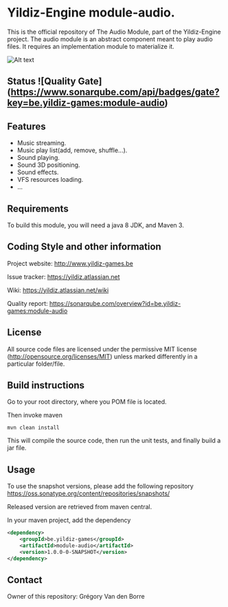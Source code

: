 # Yildiz-Engine module-audio.

This is the official repository of The Audio Module, part of the Yildiz-Engine project.
The audio module is an abstract component meant to play audio files.
It requires an implementation module to materialize it.

![Alt text](http://www.addictedtoibiza.com/wp-content/uploads/2012/12/example.png)

## Status ![Quality Gate] (https://www.sonarqube.com/api/badges/gate?key=be.yildiz-games:module-audio)

## Features

* Music streaming.
* Music play list(add, remove, shuffle...).
* Sound playing.
* Sound 3D positioning.
* Sound effects.
* VFS resources loading.
* ...

## Requirements

To build this module, you will need a java 8 JDK, and Maven 3.

## Coding Style and other information

Project website:
http://www.yildiz-games.be

Issue tracker:
https://yildiz.atlassian.net

Wiki:
https://yildiz.atlassian.net/wiki

Quality report:
https://sonarqube.com/overview?id=be.yildiz-games:module-audio

## License

All source code files are licensed under the permissive MIT license
(http://opensource.org/licenses/MIT) unless marked differently in a particular folder/file.

## Build instructions

Go to your root directory, where you POM file is located.

Then invoke maven

	mvn clean install

This will compile the source code, then run the unit tests, and finally build a jar file.

## Usage

To use the snapshot versions, please add the following repository
https://oss.sonatype.org/content/repositories/snapshots/

Released version are retrieved from maven central.

In your maven project, add the dependency

```xml
<dependency>
    <groupId>be.yildiz-games</groupId>
    <artifactId>module-audio</artifactId>
    <version>1.0.0-0-SNAPSHOT</version>
</dependency>
```
## Contact
Owner of this repository: Grégory Van den Borre